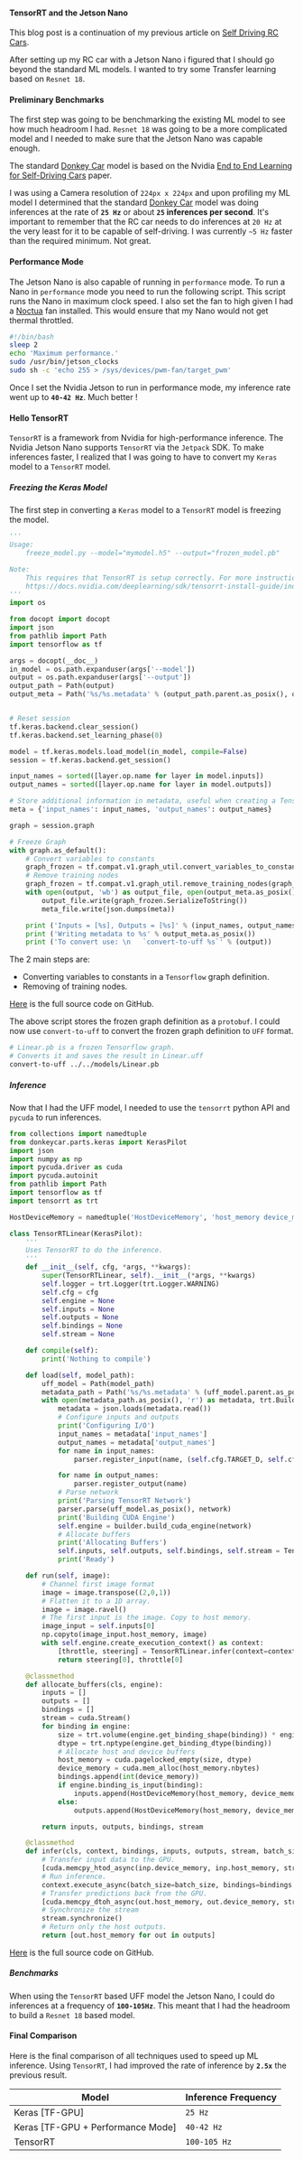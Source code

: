 #### TensorRT and the Jetson Nano

This blog post is a continuation of my previous article on [Self Driving RC Cars](/blog/self_driving_radio_controlled_cars.html).

After setting up my RC car with a Jetson Nano i figured that I should go beyond the standard ML models. I wanted to try some Transfer learning based on `Resnet 18`. 

#### Preliminary Benchmarks

The first step was going to be benchmarking the existing ML model to see how much headroom I had. `Resnet 18` was going to be a more complicated model and I needed to make sure that the Jetson Nano was capable enough.

The standard [Donkey Car](https://docs.donkeycar.com) model is based on the Nvidia [End to End Learning for Self-Driving Cars](https://arxiv.org/abs/1604.07316) paper. 

I was using a Camera resolution of `224px x 224px` and upon profiling my ML model I determined that the standard [Donkey Car](https://docs.donkeycar.com) model was doing inferences at the rate of **`25 Hz`** or about **`25` inferences per second**. It's important to remember that the RC car needs to do inferences at `20 Hz` at the very least for it to be capable of self-driving. I was currently `~5 Hz` faster than the required minimum. Not great.

#### Performance Mode

The Jetson Nano is also capable of running in `performance` mode. To run a Nano in `performance` mode you need to run the following script. This script runs the Nano in maximum clock speed. I also set the fan to high given I had a [Noctua](https://www.newegg.com/noctua-nf-a4x20-5v-pwm-case-fan/p/1YF-000T-00094) fan installed. This would ensure that my Nano would not get thermal throttled.


```bash
#!/bin/bash
sleep 2
echo 'Maximum performance.'
sudo /usr/bin/jetson_clocks
sudo sh -c 'echo 255 > /sys/devices/pwm-fan/target_pwm'
```

Once I set the Nvidia Jetson to run in performance mode, my inference rate went up to **`40-42 Hz`**. Much better !

#### Hello TensorRT

`TensorRT` is a framework from Nvidia for high-performance inference. The Nvidia Jetson Nano supports `TensorRT` via the `Jetpack` SDK. To make inferences faster, I realized that I was going to have to convert my `Keras` model to a `TensorRT` model.

##### Freezing the Keras Model

The first step in converting a `Keras` model to a `TensorRT` model is freezing the model.

```python
'''
Usage:
    freeze_model.py --model="mymodel.h5" --output="frozen_model.pb"

Note:
    This requires that TensorRT is setup correctly. For more instructions, take a look at
    https://docs.nvidia.com/deeplearning/sdk/tensorrt-install-guide/index.html
'''
import os

from docopt import docopt
import json
from pathlib import Path
import tensorflow as tf

args = docopt(__doc__)
in_model = os.path.expanduser(args['--model'])
output = os.path.expanduser(args['--output'])
output_path = Path(output)
output_meta = Path('%s/%s.metadata' % (output_path.parent.as_posix(), output_path.stem))


# Reset session
tf.keras.backend.clear_session()
tf.keras.backend.set_learning_phase(0)

model = tf.keras.models.load_model(in_model, compile=False)
session = tf.keras.backend.get_session()

input_names = sorted([layer.op.name for layer in model.inputs])
output_names = sorted([layer.op.name for layer in model.outputs])

# Store additional information in metadata, useful when creating a TensorRT network
meta = {'input_names': input_names, 'output_names': output_names}

graph = session.graph

# Freeze Graph
with graph.as_default():
    # Convert variables to constants
    graph_frozen = tf.compat.v1.graph_util.convert_variables_to_constants(session, graph.as_graph_def(), output_names)
    # Remove training nodes
    graph_frozen = tf.compat.v1.graph_util.remove_training_nodes(graph_frozen)
    with open(output, 'wb') as output_file, open(output_meta.as_posix(), 'w') as meta_file:
        output_file.write(graph_frozen.SerializeToString())
        meta_file.write(json.dumps(meta))

    print ('Inputs = [%s], Outputs = [%s]' % (input_names, output_names))
    print ('Writing metadata to %s' % output_meta.as_posix())
    print ('To convert use: \n   `convert-to-uff %s`' % (output))

```

The 2 main steps are:
* Converting variables to constants in a `Tensorflow` graph definition.
* Removing of training nodes. 

[Here](https://github.com/tikurahul/donkey/blob/donkey-v3-dev/scripts/freeze_model.py) is the full source code on GitHub.

The above script stores the frozen graph definition as a `protobuf`. I could now use `convert-to-uff` to convert the frozen graph definition to `UFF` format.

```bash
# Linear.pb is a frozen Tensorflow graph.
# Converts it and saves the result in Linear.uff
convert-to-uff ../../models/Linear.pb
```

##### Inference

Now that I had the UFF model, I needed to use the `tensorrt` python API and `pycuda` to run inferences. 

```python
from collections import namedtuple
from donkeycar.parts.keras import KerasPilot
import json
import numpy as np
import pycuda.driver as cuda
import pycuda.autoinit
from pathlib import Path
import tensorflow as tf
import tensorrt as trt

HostDeviceMemory = namedtuple('HostDeviceMemory', 'host_memory device_memory')

class TensorRTLinear(KerasPilot):
    '''
    Uses TensorRT to do the inference.
    '''
    def __init__(self, cfg, *args, **kwargs):
        super(TensorRTLinear, self).__init__(*args, **kwargs)
        self.logger = trt.Logger(trt.Logger.WARNING)
        self.cfg = cfg
        self.engine = None
        self.inputs = None
        self.outputs = None
        self.bindings = None
        self.stream = None

    def compile(self):
        print('Nothing to compile')

    def load(self, model_path):
        uff_model = Path(model_path)
        metadata_path = Path('%s/%s.metadata' % (uff_model.parent.as_posix(), uff_model.stem))
        with open(metadata_path.as_posix(), 'r') as metadata, trt.Builder(self.logger) as builder, builder.create_network() as network, trt.UffParser() as parser:
            metadata = json.loads(metadata.read())
            # Configure inputs and outputs
            print('Configuring I/O')
            input_names = metadata['input_names']
            output_names = metadata['output_names']
            for name in input_names:
                parser.register_input(name, (self.cfg.TARGET_D, self.cfg.TARGET_H, self.cfg.TARGET_W))

            for name in output_names:
                parser.register_output(name)
            # Parse network
            print('Parsing TensorRT Network')
            parser.parse(uff_model.as_posix(), network)
            print('Building CUDA Engine')
            self.engine = builder.build_cuda_engine(network)
            # Allocate buffers
            print('Allocating Buffers')
            self.inputs, self.outputs, self.bindings, self.stream = TensorRTLinear.allocate_buffers(self.engine)
            print('Ready')

    def run(self, image):
        # Channel first image format
        image = image.transpose((2,0,1))
        # Flatten it to a 1D array.
        image = image.ravel()
        # The first input is the image. Copy to host memory.
        image_input = self.inputs[0] 
        np.copyto(image_input.host_memory, image)
        with self.engine.create_execution_context() as context:
            [throttle, steering] = TensorRTLinear.infer(context=context, bindings=self.bindings, inputs=self.inputs, outputs=self.outputs, stream=self.stream)
            return steering[0], throttle[0]

    @classmethod
    def allocate_buffers(cls, engine):
        inputs = []
        outputs = []
        bindings = []
        stream = cuda.Stream()
        for binding in engine:
            size = trt.volume(engine.get_binding_shape(binding)) * engine.max_batch_size
            dtype = trt.nptype(engine.get_binding_dtype(binding))
            # Allocate host and device buffers
            host_memory = cuda.pagelocked_empty(size, dtype)
            device_memory = cuda.mem_alloc(host_memory.nbytes)
            bindings.append(int(device_memory))
            if engine.binding_is_input(binding):
                inputs.append(HostDeviceMemory(host_memory, device_memory))
            else:
                outputs.append(HostDeviceMemory(host_memory, device_memory))

        return inputs, outputs, bindings, stream

    @classmethod
    def infer(cls, context, bindings, inputs, outputs, stream, batch_size=1):
        # Transfer input data to the GPU.
        [cuda.memcpy_htod_async(inp.device_memory, inp.host_memory, stream) for inp in inputs]
        # Run inference.
        context.execute_async(batch_size=batch_size, bindings=bindings, stream_handle=stream.handle)
        # Transfer predictions back from the GPU.
        [cuda.memcpy_dtoh_async(out.host_memory, out.device_memory, stream) for out in outputs]
        # Synchronize the stream
        stream.synchronize()
        # Return only the host outputs.
        return [out.host_memory for out in outputs]
```

[Here](https://github.com/tikurahul/donkey/blob/donkey-v3-dev/donkeycar/parts/tensorrt.py) is the full source code on GitHub.

##### Benchmarks

When using the `TensorRT` based UFF model the Jetson Nano, I could do inferences at a frequency of **`100-105Hz`**. 
This meant that I had the headroom to build a `Resnet 18` based model.

#### Final Comparison

Here is the final comparison of all techniques used to speed up ML inference. Using `TensorRT`, I had improved the rate of inference by **`2.5x`** the previous result.

| Model                               | Inference Frequency |
| ----------------------------------- | --------------------|
| Keras [TF-GPU]                      | `25 Hz`             |
| Keras [TF-GPU + Performance Mode]   | `40-42 Hz`          |
| TensorRT                            | `100-105 Hz`        |


